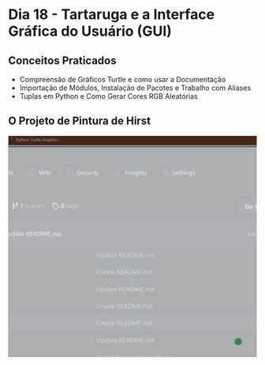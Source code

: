 # Dia 18 - Tartaruga e a Interface Gráfica do Usuário (GUI)

## Conceitos Praticados

* Compreensão de Gráficos Turtle e como usar a Documentação
* Importação de Módulos, Instalação de Pacotes e Trabalho com Aliases
* Tuplas em Python e Como Gerar Cores RGB Aleatórias

## O Projeto de Pintura de Hirst

![day18](https://github.com/EmersonPenelli/100-days-of-code-with-python/blob/main/gifs/O%20Projeto%20de%20Pintura%20de%20Hirst.gif)

